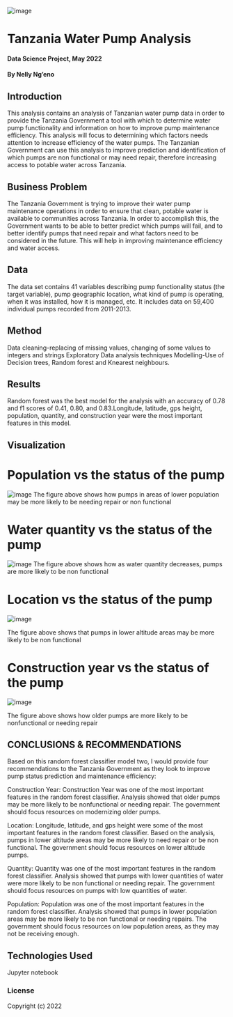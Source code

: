 ![image](https://user-images.githubusercontent.com/85990318/181903849-f2eaac99-e661-4894-849a-589d652bab1a.png)


# Tanzania Water Pump Analysis

#### Data Science Project, May 2022

#### By **Nelly Ng’eno**

## Introduction

This analysis contains an analysis of Tanzanian water pump data in order to provide the Tanzania Government a tool with which to determine water pump functionality and information on how to improve pump maintenance efficiency. This analysis will focus to determining which factors needs attention to increase efficiency of the water pumps. The Tanzanian Government can use this analysis to improve prediction and identification of which pumps are non functional or may need repair, therefore increasing access to potable water across Tanzania.

## Business Problem

The Tanzania Government is trying to improve their water pump maintenance operations in order to ensure that clean, potable water is available to communities across Tanzania. In order to accomplish this, the Government wants to be able to better predict which pumps will fail, and to better identify pumps that need repair and what factors need to be considered in the future. This will help in improving maintenance efficiency and water access.

## Data

The data set contains 41 variables describing pump functionality status (the target variable), pump geographic location, what kind of pump is operating, when it was installed, how it is managed, etc. It includes data on 59,400 individual pumps recorded from 2011-2013.

## Method

Data cleaning-replacing of  missing values, changing of some values to integers and strings
Exploratory Data analysis techniques
Modelling-Use of Decision trees, Random forest and Knearest neighbours.

## Results

Random forest was the best model for the analysis  with an accuracy of 0.78 and f1 scores of 0.41, 0.80, and 0.83.Longitude, latitude, gps height, population, quantity, and construction year were the most important features in this model.

## Visualization

# Population vs the status of the pump

![image](https://user-images.githubusercontent.com/85990318/181903391-1cfb23a5-210d-4fb8-8e2e-8b6b5e9ec982.png)
The figure above shows how pumps in areas of lower population may be more likely to be needing repair or non functional

# Water quantity vs the status of the pump

![image](https://user-images.githubusercontent.com/85990318/181903461-fd402928-dcd0-4913-859a-ace79bfe580b.png)
The figure above shows how as water quantity decreases, pumps are more likely to be non functional

# Location vs the status of the pump

![image](https://user-images.githubusercontent.com/85990318/181903523-b3e4c9e5-3ef5-4535-8e18-77959c9abe8b.png)

The figure above shows that pumps in lower altitude areas may be more likely to be non functional

# Construction year vs the status of the pump

![image](https://user-images.githubusercontent.com/85990318/181903716-1b8c06ab-e7ff-4892-8c80-36e5c5745dea.png)

The figure above shows how older pumps are more likely to be nonfunctional or needing repair

## CONCLUSIONS & RECOMMENDATIONS

Based on this random forest classifier model two, I would provide four recommendations to the Tanzania Government as they look to improve pump status prediction and maintenance efficiency:

Construction Year: Construction Year was one of the most important features in the random forest classifier. Analysis showed that older pumps may be more likely to be nonfunctional or needing repair. The government should focus resources on modernizing older pumps.

Location: Longitude, latitude, and gps height were some of the most important features in the random forest classifier. Based on the analysis, pumps in lower altitude areas may be more likely to need repair or be non functional. The government should focus resources on lower altitude pumps.

Quantity: Quantity was one of the most important features in the random forest classifier. Analysis showed that pumps with lower quantities of water were more likely to be non functional or needing repair. The government should focus resources on pumps with low quantities of water.

Population: Population was one of the most important features in the random forest classifier. Analysis showed that pumps in lower population areas may be more likely to be non functional or needing repairs. The government should focus resources on low population areas, as they may not be receiving enough.

## Technologies Used
Jupyter notebook

### License
Copyright (c) 2022
